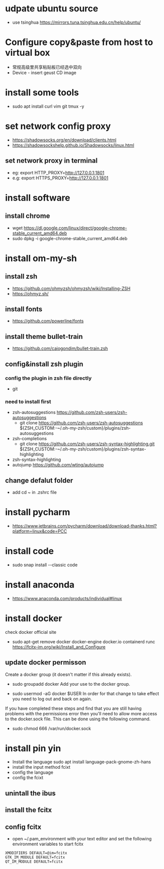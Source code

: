 # udpate ubuntu source
- use tsinghua https://mirrors.tuna.tsinghua.edu.cn/help/ubuntu/
# Configure copy&paste from host to virtual box
- 常规高级里共享粘贴板已经选中双向
- Device - insert geust CD image 

# install some tools
- sudo apt install curl vim git tmux -y

# set network config proxy
- https://shadowsocks.org/en/download/clients.html
- https://shadowsockshelp.github.io/Shadowsocks/linux.html

## set network proxy in terminal
- eg: export HTTP_PROXY=http://127.0.0.1:1801
- e.g: export HTTPS_PROXY=http://127.0.0.1:1801
 
# install software 
## install chrome
- wget https://dl.google.com/linux/direct/google-chrome-stable_current_amd64.deb
- sudo dpkg -i google-chrome-stable_current_amd64.deb

# install om-my-sh

## install zsh
- https://github.com/ohmyzsh/ohmyzsh/wiki/Installing-ZSH
- https://ohmyz.sh/
## install fonts
- https://github.com/powerline/fonts
## install theme bullet-train
- https://github.com/caiogondim/bullet-train.zsh

## config&install zsh plugin
### config the plugin in zsh file directly
- git 
### need to install first
- zsh-autosuggestions https://github.com/zsh-users/zsh-autosuggestions
    - git clone https://github.com/zsh-users/zsh-autosuggestions ${ZSH_CUSTOM:-~/.oh-my-zsh/custom}/plugins/zsh-autosuggestions
- zsh-completions 
    - git clone https://github.com/zsh-users/zsh-syntax-highlighting.git ${ZSH_CUSTOM:-~/.oh-my-zsh/custom}/plugins/zsh-syntax-highlighting
- zsh-syntax-highlighting
- autojump https://github.com/wting/autojump
## change defalut folder
- add cd ~ in .zshrc file

# install pycharm
- https://www.jetbrains.com/pycharm/download/download-thanks.html?platform=linux&code=PCC
# install code
- sudo snap install --classic code  
# install anaconda
- https://www.anaconda.com/products/individual#linux

# install docker
check docker official site
- sudo apt-get remove docker docker-engine docker.io containerd runc
https://fcitx-im.org/wiki/Install_and_Configure

## update docker permisson 
Create a docker group (it doesn't matter if this already exists).

- sudo groupadd docker
Add your use to the docker group.

- sudo usermod -aG docker $USER
In order for that change to take effect you need to log out and back on again.

If you have completed these steps and find that you are still having problems with the permissions error then you'll need to allow more access to the docker.sock file. This can be done using the following command.

- sudo chmod 666 /var/run/docker.sock

# install pin yin
- Install the language 
sudo apt install language-pack-gnome-zh-hans
- install the input method fcixt
- config the language
- config the fcixt
## unintall the ibus
## install the fcitx
## config fcitx
- open ~/.pam_environment with your text editor and set the following environment variables to start fcitx
```
XMODIFIERS DEFAULT=@im=fcitx
GTK_IM_MODULE DEFAULT=fcitx
QT_IM_MODULE DEFAULT=fcitx
```
